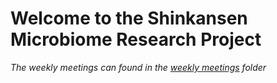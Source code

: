 # Welcome to the Shinkansen Microbiome Research Project

*The weekly meetings can found in the [weekly meetings](weekly_meetings/weekly_meetings.md) folder*
